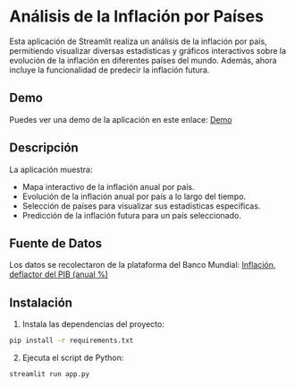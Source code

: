 # Análisis de la Inflación por Países

Esta aplicación de Streamlit realiza un análisis de la inflación por país, permitiendo visualizar diversas estadísticas y gráficos interactivos sobre la evolución de la inflación en diferentes países del mundo. Además, ahora incluye la funcionalidad de predecir la inflación futura.

## Demo

Puedes ver una demo de la aplicación en este enlace: [Demo](https://inflacion-world.streamlit.app/)

## Descripción

La aplicación muestra:
- Mapa interactivo de la inflación anual por país.
- Evolución de la inflación anual por país a lo largo del tiempo.
- Selección de países para visualizar sus estadísticas específicas.
- Predicción de la inflación futura para un país seleccionado.

## Fuente de Datos

Los datos se recolectaron de la plataforma del Banco Mundial: [Inflación, deflactor del PIB (anual %)](https://datos.bancomundial.org/indicador/NY.GDP.DEFL.KD.ZG.AD?end=2023&skipRedirection=true&start=2023)


## Instalación

1. Instala las dependencias del proyecto:

```bash
pip install -r requirements.txt
```
2. Ejecuta el script de Python:

```bash
streamlit run app.py
```
